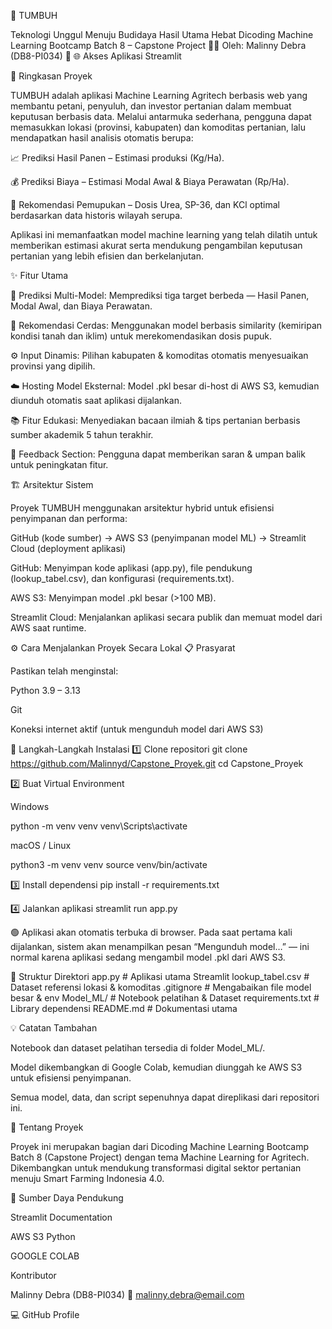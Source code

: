 🌿 TUMBUH

Teknologi Unggul Menuju Budidaya Hasil Utama Hebat
Dicoding Machine Learning Bootcamp Batch 8 – Capstone Project
👩‍💻 Oleh: Malinny Debra (DB8-PI034)
🔗 🌐 Akses Aplikasi Streamlit

📝 Ringkasan Proyek

TUMBUH adalah aplikasi Machine Learning Agritech berbasis web yang membantu petani, penyuluh, dan investor pertanian dalam membuat keputusan berbasis data.
Melalui antarmuka sederhana, pengguna dapat memasukkan lokasi (provinsi, kabupaten) dan komoditas pertanian, lalu mendapatkan hasil analisis otomatis berupa:

📈 Prediksi Hasil Panen – Estimasi produksi (Kg/Ha).

💰 Prediksi Biaya – Estimasi Modal Awal & Biaya Perawatan (Rp/Ha).

🌱 Rekomendasi Pemupukan – Dosis Urea, SP-36, dan KCl optimal berdasarkan data historis wilayah serupa.

Aplikasi ini memanfaatkan model machine learning yang telah dilatih untuk memberikan estimasi akurat serta mendukung pengambilan keputusan pertanian yang lebih efisien dan berkelanjutan.

✨ Fitur Utama

🤖 Prediksi Multi-Model:
Memprediksi tiga target berbeda — Hasil Panen, Modal Awal, dan Biaya Perawatan.

🌾 Rekomendasi Cerdas:
Menggunakan model berbasis similarity (kemiripan kondisi tanah dan iklim) untuk merekomendasikan dosis pupuk.

⚙️ Input Dinamis:
Pilihan kabupaten & komoditas otomatis menyesuaikan provinsi yang dipilih.

☁️ Hosting Model Eksternal:
Model .pkl besar di-host di AWS S3, kemudian diunduh otomatis saat aplikasi dijalankan.

📚 Fitur Edukasi:
Menyediakan bacaan ilmiah & tips pertanian berbasis sumber akademik 5 tahun terakhir.

💬 Feedback Section:
Pengguna dapat memberikan saran & umpan balik untuk peningkatan fitur.

🏗️ Arsitektur Sistem

Proyek TUMBUH menggunakan arsitektur hybrid untuk efisiensi penyimpanan dan performa:

GitHub (kode sumber)  →  AWS S3 (penyimpanan model ML)  →  Streamlit Cloud (deployment aplikasi)


GitHub: Menyimpan kode aplikasi (app.py), file pendukung (lookup_tabel.csv), dan konfigurasi (requirements.txt).

AWS S3: Menyimpan model .pkl besar (>100 MB).

Streamlit Cloud: Menjalankan aplikasi secara publik dan memuat model dari AWS saat runtime.

⚙️ Cara Menjalankan Proyek Secara Lokal
📋 Prasyarat

Pastikan telah menginstal:

Python 3.9 – 3.13

Git

Koneksi internet aktif (untuk mengunduh model dari AWS S3)

🚀 Langkah-Langkah Instalasi
1️⃣ Clone repositori
git clone https://github.com/Malinnyd/Capstone_Proyek.git
cd Capstone_Proyek

2️⃣ Buat Virtual Environment

Windows

python -m venv venv
venv\Scripts\activate


macOS / Linux

python3 -m venv venv
source venv/bin/activate

3️⃣ Install dependensi
pip install -r requirements.txt

4️⃣ Jalankan aplikasi
streamlit run app.py


🟢 Aplikasi akan otomatis terbuka di browser.
Pada saat pertama kali dijalankan, sistem akan menampilkan pesan “Mengunduh model…” — ini normal karena aplikasi sedang mengambil model .pkl dari AWS S3.

📂 Struktur Direktori
app.py                # Aplikasi utama Streamlit
lookup_tabel.csv      # Dataset referensi lokasi & komoditas
.gitignore            # Mengabaikan file model besar & env
Model_ML/             # Notebook pelatihan & Dataset
requirements.txt      # Library dependensi
README.md             # Dokumentasi utama

💡 Catatan Tambahan

Notebook dan dataset pelatihan tersedia di folder Model_ML/.

Model dikembangkan di Google Colab, kemudian diunggah ke AWS S3 untuk efisiensi penyimpanan.

Semua model, data, dan script sepenuhnya dapat direplikasi dari repositori ini.

🌾 Tentang Proyek

Proyek ini merupakan bagian dari Dicoding Machine Learning Bootcamp Batch 8 (Capstone Project) dengan tema Machine Learning for Agritech.
Dikembangkan untuk mendukung transformasi digital sektor pertanian menuju Smart Farming Indonesia 4.0.

📎 Sumber Daya Pendukung

Streamlit Documentation

AWS S3 Python 

GOOGLE COLAB


Kontributor

Malinny Debra (DB8-PI034)
📧 malinny.debra@email.com

💻 GitHub Profile
